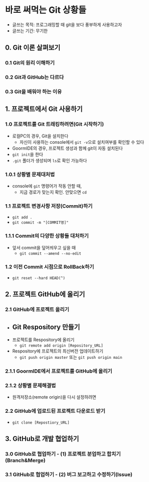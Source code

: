 # 바로 써먹는 Git 상황들
- 글쓰는 목적: 프로그래밍할 때 git을 보다 풍부하게 사용하고자
- 글쓰는 기간: 무기한

## 0. Git 이론 살펴보기
### 0.1 Git의 원리 이해하기

### 0.2 Git과 GitHub는 다르다

### 0.3 Git을 배워야 하는 이유

## 1. 프로젝트에서 Git 사용하기
### 1.0 프로젝트를 Git 트래킹하려면(Git 시작하기)
- 로컬PC의 경우, Git을 설치한다
  - 자신이 사용하는 console에서 `git -v`으로 설치여부를 확인할 수 있다
- GoormIDE의 경우, 프로젝트 생성과 함께 git이 자동 설치된다
- `git init`을 한다
- `.git` 폴더가 생성되며 `ls`로 확인 가능하다

### 1.0.1 상황별 문제대처법
- console에 `git` 명령어가 작동 안할 때,
  - 지금 경로가 맞는지 확인. 안맞으면 `cd`

### 1.1 프로젝트 변경사항 저장(Commit)하기
- `git add .`
- `git commit -m "[COMMIT명]"`

### 1.1.1 Commit의 다양한 상황들 대처하기
- 앞서 commit을 덮어씌우고 싶을 때
  - `git commit --amend --no-edit`

### 1.2 이전 Commit 시점으로 RollBack하기
  - `git reset --hard HEAD(^)`

## 2. 프로젝트 GitHub에 올리기
### 2.1 GitHub에 프로젝트 올리기
- Git Respository 만들기
  - 
- 프로젝트를 Respository에 올리기
  - `git remote add origin [Repository_URL]`
- Respository에 프로젝트의 최신버전 업데이트하기
  - `git push origin master` 또는 `git push origin main`

### 2.1.1 GoormIDE에서 프로젝트를 GitHub에 올리기

### 2.1.2 상황별 문제해결법
- 원격저장소(remote origin)을 다시 설정하려면

### 2.2 GitHub에 업로드된 프로젝트 다운로드 받기
- `git clone [Repostiory_URL]`

## 3. GitHub로 개발 협업하기
### 3.0 GitHub로 협업하기 - (1) 프로젝트 분업하고 합치기(Branch&Merge)

### 3.1 GitHub로 협업하기 - (2) 버그 보고하고 수정하기(Issue)
